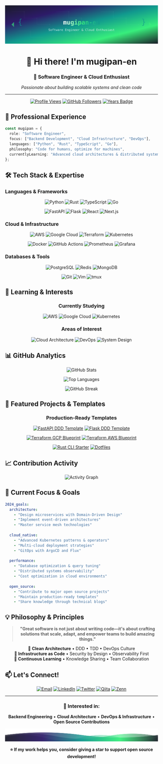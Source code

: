 <div align="center">
  
![Header](https://raw.githubusercontent.com/mugipan-en/mugipan-en/main/assets/header-banner.svg)

# 👋 Hi there! I'm **mugipan-en**

### 🚀 Software Engineer & Cloud Enthusiast
*Passionate about building scalable systems and clean code*

---

[![Profile Views](https://komarev.com/ghpv/?username=mugipan-en&color=0891b2&style=flat-square&label=Profile+Views)](https://github.com/mugipan-en)
[![GitHub Followers](https://img.shields.io/github/followers/mugipan-en?style=flat-square&color=0891b2&labelColor=1c1917)](https://github.com/mugipan-en?tab=followers)
[![Years Badge](https://badges.pufler.dev/years/mugipan-en?style=flat-square&color=0891b2&labelColor=1c1917)](https://github.com/mugipan-en)

</div>

## 💼 Professional Experience

```typescript
const mugipan = {
  role: "Software Engineer",
  focus: ["Backend Development", "Cloud Infrastructure", "DevOps"],
  languages: ["Python", "Rust", "TypeScript", "Go"],
  philosophy: "Code for humans, optimize for machines",
  currentlyLearning: "Advanced cloud architectures & distributed systems"
};
```

## 🛠️ Tech Stack & Expertise

### **Languages & Frameworks**
<div align="center">

![Python](https://img.shields.io/badge/Python-3776AB?style=for-the-badge&logo=python&logoColor=white)
![Rust](https://img.shields.io/badge/Rust-000000?style=for-the-badge&logo=rust&logoColor=white)
![TypeScript](https://img.shields.io/badge/TypeScript-007ACC?style=for-the-badge&logo=typescript&logoColor=white)
![Go](https://img.shields.io/badge/Go-00ADD8?style=for-the-badge&logo=go&logoColor=white)

![FastAPI](https://img.shields.io/badge/FastAPI-009688?style=for-the-badge&logo=fastapi&logoColor=white)
![Flask](https://img.shields.io/badge/Flask-000000?style=for-the-badge&logo=flask&logoColor=white)
![React](https://img.shields.io/badge/React-20232A?style=for-the-badge&logo=react&logoColor=61DAFB)
![Next.js](https://img.shields.io/badge/Next.js-000000?style=for-the-badge&logo=nextdotjs&logoColor=white)

</div>

### **Cloud & Infrastructure**
<div align="center">

![AWS](https://img.shields.io/badge/AWS-232F3E?style=for-the-badge&logo=amazon-aws&logoColor=white)
![Google Cloud](https://img.shields.io/badge/Google_Cloud-4285F4?style=for-the-badge&logo=google-cloud&logoColor=white)
![Terraform](https://img.shields.io/badge/Terraform-623CE4?style=for-the-badge&logo=terraform&logoColor=white)
![Kubernetes](https://img.shields.io/badge/Kubernetes-326CE5?style=for-the-badge&logo=kubernetes&logoColor=white)

![Docker](https://img.shields.io/badge/Docker-2496ED?style=for-the-badge&logo=docker&logoColor=white)
![GitHub Actions](https://img.shields.io/badge/GitHub_Actions-2088FF?style=for-the-badge&logo=github-actions&logoColor=white)
![Prometheus](https://img.shields.io/badge/Prometheus-E6522C?style=for-the-badge&logo=prometheus&logoColor=white)
![Grafana](https://img.shields.io/badge/Grafana-F46800?style=for-the-badge&logo=grafana&logoColor=white)

</div>

### **Databases & Tools**
<div align="center">

![PostgreSQL](https://img.shields.io/badge/PostgreSQL-316192?style=for-the-badge&logo=postgresql&logoColor=white)
![Redis](https://img.shields.io/badge/Redis-DC382D?style=for-the-badge&logo=redis&logoColor=white)
![MongoDB](https://img.shields.io/badge/MongoDB-4EA94B?style=for-the-badge&logo=mongodb&logoColor=white)

![Git](https://img.shields.io/badge/Git-F05032?style=for-the-badge&logo=git&logoColor=white)
![Vim](https://img.shields.io/badge/Vim-019733?style=for-the-badge&logo=vim&logoColor=white)
![tmux](https://img.shields.io/badge/tmux-1BB91F?style=for-the-badge&logo=tmux&logoColor=white)

</div>

## 🎯 Learning & Interests

<div align="center">

### **Currently Studying**
![AWS](https://img.shields.io/badge/AWS-Learning-FF9900?style=for-the-badge&logo=amazon-aws&logoColor=white)
![Google Cloud](https://img.shields.io/badge/Google_Cloud-Learning-4285F4?style=for-the-badge&logo=google-cloud&logoColor=white)
![Kubernetes](https://img.shields.io/badge/Kubernetes-Learning-326CE5?style=for-the-badge&logo=kubernetes&logoColor=white)

### **Areas of Interest**
![Cloud Architecture](https://img.shields.io/badge/Cloud-Architecture-blue?style=for-the-badge&logo=cloud&logoColor=white)
![DevOps](https://img.shields.io/badge/DevOps-Culture-green?style=for-the-badge&logo=devops&logoColor=white)
![System Design](https://img.shields.io/badge/System-Design-purple?style=for-the-badge&logo=blueprint&logoColor=white)

</div>

## 📊 GitHub Analytics

<div align="center">
  
![GitHub Stats](https://github-readme-stats.vercel.app/api?username=mugipan-en&show_icons=true&theme=tokyonight&hide_border=true&count_private=true&include_all_commits=true)

![Top Languages](https://github-readme-stats.vercel.app/api/top-langs/?username=mugipan-en&layout=compact&theme=tokyonight&hide_border=true&langs_count=8)

![GitHub Streak](https://github-readme-streak-stats.herokuapp.com/?user=mugipan-en&theme=tokyonight&hide_border=true)

</div>

## 🚀 Featured Projects & Templates

<div align="center">

### **Production-Ready Templates**

[![FastAPI DDD Template](https://github-readme-stats.vercel.app/api/pin/?username=mugipan-en&repo=fastapi-ddd-template&theme=tokyonight&hide_border=true)](https://github.com/mugipan-en/fastapi-ddd-template)
[![Flask DDD Template](https://github-readme-stats.vercel.app/api/pin/?username=mugipan-en&repo=flask-ddd-template&theme=tokyonight&hide_border=true)](https://github.com/mugipan-en/flask-ddd-template)

[![Terraform GCP Blueprint](https://github-readme-stats.vercel.app/api/pin/?username=mugipan-en&repo=terraform-gcp-blueprint&theme=tokyonight&hide_border=true)](https://github.com/mugipan-en/terraform-gcp-blueprint)
[![Terraform AWS Blueprint](https://github-readme-stats.vercel.app/api/pin/?username=mugipan-en&repo=terraform-aws-blueprint&theme=tokyonight&hide_border=true)](https://github.com/mugipan-en/terraform-aws-blueprint)

[![Rust CLI Starter](https://github-readme-stats.vercel.app/api/pin/?username=mugipan-en&repo=rust-cli-starter&theme=tokyonight&hide_border=true)](https://github.com/mugipan-en/rust-cli-starter)
[![Dotfiles](https://github-readme-stats.vercel.app/api/pin/?username=mugipan-en&repo=dotfiles&theme=tokyonight&hide_border=true)](https://github.com/mugipan-en/dotfiles)

</div>

## 📈 Contribution Activity

<div align="center">

![Activity Graph](https://github-readme-activity-graph.vercel.app/graph?username=mugipan-en&theme=tokyo-night&hide_border=true&area=true)

</div>

## 🎯 Current Focus & Goals

```yaml
2024_goals:
  architecture:
    - "Design microservices with Domain-Driven Design"
    - "Implement event-driven architectures"
    - "Master service mesh technologies"
  
  cloud_native:
    - "Advanced Kubernetes patterns & operators"
    - "Multi-cloud deployment strategies"
    - "GitOps with ArgoCD and Flux"
  
  performance:
    - "Database optimization & query tuning"
    - "Distributed systems observability"
    - "Cost optimization in cloud environments"
  
  open_source:
    - "Contribute to major open source projects"
    - "Maintain production-ready templates"
    - "Share knowledge through technical blogs"
```

## 💡 Philosophy & Principles

<div align="center">

> **"Great software is not just about writing code—it's about crafting solutions that scale, adapt, and empower teams to build amazing things."**

🔹 **Clean Architecture** • DDD • TDD • DevOps Culture  
🔹 **Infrastructure as Code** • Security by Design • Observability First  
🔹 **Continuous Learning** • Knowledge Sharing • Team Collaboration  

</div>

## 📫 Let's Connect!

<div align="center">

[![Email](https://img.shields.io/badge/Email-D14836?style=for-the-badge&logo=gmail&logoColor=white)](mailto:mugipan.en@example.com)
[![LinkedIn](https://img.shields.io/badge/LinkedIn-0077B5?style=for-the-badge&logo=linkedin&logoColor=white)](https://linkedin.com/in/mugipan-en)
[![Twitter](https://img.shields.io/badge/Twitter-1DA1F2?style=for-the-badge&logo=twitter&logoColor=white)](https://twitter.com/mugipan_en)
[![Qiita](https://img.shields.io/badge/Qiita-55C500?style=for-the-badge&logo=qiita&logoColor=white)](https://qiita.com/mugipan_en)
[![Zenn](https://img.shields.io/badge/Zenn-3EA8FF?style=for-the-badge&logo=zenn&logoColor=white)](https://zenn.dev/mugipan_en)

</div>

---

<div align="center">

### 💼 Interested in:
**Backend Engineering** • **Cloud Architecture** • **DevOps & Infrastructure** • **Open Source Contributions**

![Footer](https://raw.githubusercontent.com/mugipan-en/mugipan-en/main/assets/footer-wave.svg)

**⭐ If my work helps you, consider giving a star to support open source development!**

</div>